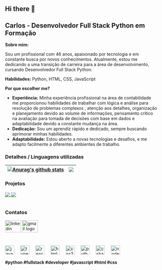 ## Hi there 👋

## Carlos - Desenvolvedor Full Stack Python em Formação 

**Sobre mim:**

Sou um profissional com 46 anos, apaixonado por tecnologia e em constante busca por novos conhecimentos. Atualmente, estou me dedicando a uma transição de carreira para a área de desenvolvimento, cursando Desenvolvedor Full Stack Python.

**Habilidades:** Python, HTML, CSS, JavaScript

**Por que escolher me?**

* **Experiência:** Minha experiência profissional na área de contabilidade me proporcionou habilidades de trabalhar com lógica e análise para resolução de problemas complexos , atenção aos detalhes, organização e planejamento devido ao volume de informações, pensamento crítico na avaliação para tomada de decisões com base em dados e adaptabilidade devido a constante mudança na área.
* **Dedicação:** Sou um aprendiz rápido e dedicado, sempre buscando aprimorar minhas habilidades.
* **Adaptabilidade:** Estou aberto a novas tecnologias e desafios, e me adapto facilmente a diferentes ambientes de trabalho.
### Detalhes / Linguagens utilizadas
|<a href="https://github.com/anuraghazra/github-readme-stats"><img align="center" src="https://github-readme-stats.vercel.app/api?username=anuraghazra&show_icons=true&include_all_commits=true&theme=buefy&hide_border=true" alt="Anurag's github stats" /></a> | <a href="https://github.com/anuraghazra/github-readme-stats"><img align="center" src="https://github-readme-stats.vercel.app/api/top-langs/?username=anuraghazra&layout=compact&theme=buefy&hide_border=true" /></a>|
| ------------- | ------------- |
### Projetos
<a href="https://github.com/alderighi1979/github-readme-stats">
  <img align="center" src="https://github-readme-stats.vercel.app/api/pin/?username=alderighi1979&repo=variavel&theme=buefy" />
</a>
<a href="https://github.com/anuraghazra/anuraghazra.github.io">
  <img align="center" src="https://github-readme-stats.vercel.app/api/pin/?username=alderighi1979&repo=gamesShop&theme=buefy" />
</a>

<br />
<br />

### Contatos

<div align="left">
  <a href="https://www.linkedin.com/in/carlos-alderighi-12a750231/" target="_blank" style="text-decoration: none;">
    <img src="https://raw.githubusercontent.com/maurodesouza/profile-readme-generator/master/src/assets/icons/social/linkedin/default.svg" width="52" height="40" alt="linkedin logo" />
  </a>
  <a href="mailto:cealderighi@gmail" target="_blank" style="text-decoration: none;">
    <img src="https://raw.githubusercontent.com/maurodesouza/profile-readme-generator/master/src/assets/icons/social/gmail/default.svg" width="52" height="40" alt="gmail logo" />
  </a>
</div>

###
<br>
<div align="left">
  <img src="https://cdn.jsdelivr.net/gh/devicons/devicon/icons/javascript/javascript-original.svg" height="30" alt="javascript logo"  />
  <img width="12" />
  <img src="https://cdn.jsdelivr.net/gh/devicons/devicon/icons/typescript/typescript-original.svg" height="30" alt="typescript logo"  />
  <img width="12" />
  <img src="https://cdn.jsdelivr.net/gh/devicons/devicon/icons/react/react-original.svg" height="30" alt="react logo"  />
  <img width="12" />
  <img src="https://cdn.jsdelivr.net/gh/devicons/devicon/icons/html5/html5-original.svg" height="30" alt="html5 logo"  />
  <img width="12" />
  <img src="https://cdn.jsdelivr.net/gh/devicons/devicon/icons/css3/css3-original.svg" height="30" alt="css3 logo"  />
  <img width="12" />
  <img src="https://cdn.jsdelivr.net/gh/devicons/devicon/icons/python/python-original.svg" height="30" alt="python logo"  />
  <img width="12" />
  <img src="https://cdn.jsdelivr.net/gh/devicons/devicon/icons/csharp/csharp-original.svg" height="30" alt="csharp logo"  />
  <img width="12" />
  <img src="https://cdn.jsdelivr.net/gh/devicons/devicon/icons/nodejs/nodejs-original.svg" height="30" alt="nodejs logo"  />
</div>

**#python #fullstack #developer #javascript #html #css**
